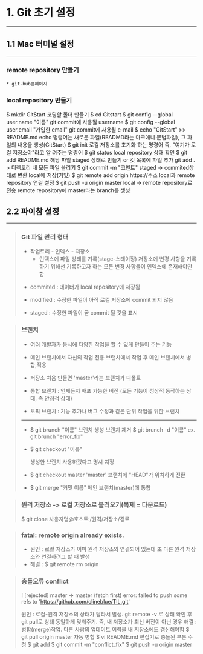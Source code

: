 # 1. Git 초기 설정

---

## 1.1 Mac 터미널 설정

---

### remote repository 만들기 

    * git-hub홈페이지

### local repository 만들기 

$ mkdir GitStart
 	코딩할 폴더 만들기
$ cd Gitstart
$ git config --global user.name "이름" 
	git commit에 사용될 username
$ git config --global user.email "가입한 email" 
	git commit에 사용될 e-mail
$ echo "GitStart" >> README.md
	echo 명령어는 새로운 파일(READMD라는 마크애니 문법파일), 그 파	일의 내용을 생성(GitStart)
$ git init
	로컬 저장소를 초기화 하는 명령어 즉, "여기가 로컬 저장소야"라고 알	려주는 명령어
$ git status 
	local repository 상태 확인
$ git add README.md 
	해당 파일 staged 상태로 만들기 or 깃 목록에 파일 추가
	git add . > 디렉토리 내 모든 파일 올리기
$ git commit -m "코멘트"
	staged -> commited상태로 변환
	local에 저장(커밋)
$ git remote add origin https://주소
	local과 remote repository 연결 설정
$ git push -u origin master
	local -> remote repository로 전송
	remote repository에 master라는 branch를 생성

## 2.2 파이참 설정

---

  > ### Git 파일 관리 형태
  >
  > * 작업트리 - 인덱스 - 저장소
  >   * 인덱스에 파일 상태를 기록(stage-스테이징)
  >     저장소에 변경 사항을 기록하기 위해선 기록하고자 하는 모든 변경 사항들이 인덱스에 존재해야만 함
  >
  > - commited : 데이터가 local repository에 저장됨
  >
  > - modified : 수정한 파일이 아직 로컬 저장소에 commit 되지 않음
  > - staged : 수정한 파일이 곧 commit 될 것을 표시 


>  ### 브랜치
>
>  * 여러 개발자가 동시에 다양한 작업을 할 수 있게 만들어 주는 기능
>  * 메인 브랜치에서 자신의 작업 전용 브랜치에서 작업 후 메인 브랜치에서 병합,적용
>  * 저장소 처음 만들면 'master'라는 브랜치가 디폴트
>
>  * 통합 브랜치 : 언제든지 배포 가능한 버전 (모든 기능이 정상적 동작하는 상태, 즉 안정적 상태)
>  * 토픽 브랜치 : 기능 추가나 버그 수정과 같은 단위 작업을 위한 브랜치
>
>  ---
>
>  * $ git brunch "이름"
>    	브랜치 생성 
>    	브랜치 제거 $ git brunch -d "이름"
>    	ex. git brunch "error_fix"
>
>  * $ git checkout "이름"
>
>    생성한 브랜치 사용하겠다고 명시 지정
>
>  * $ git checkout master
>    'master' 브랜치에 "HEAD"가 위치하게 전환
>
>  * $ git merge "커밋 이름"
>    메인 브랜치(master)에 통합



>### 원격 저장소 -> 로컬 저장소로 불러오기(복제 = 다운로드)
>
>$ git clone 사용자명@호스트:/원격/저장소/경로

> ### fatal: remote origin already exists.
>
> * 원인 : 로컬 저장소가 이미 원격 저장소와 연결되어 있는데 또 다른 원격 저장소와 연결하려고 할 때 발생
> * 해결 : $ git remote rm origin 

>### 충돌오류 conflict 
>
>! [rejected]    master -> master (fetch first)
>error: failed to push some refs to 'https://github.com/clineblue/TIL.git'
>
>원인 : 로컬-원격 저장소의 상태가 달라서 발생. git remote -v 로 상태 확인 후 git pull로 상태 동일하게 맞춰주기. 즉, 내 저장소가 최신 버전이 아닌 경우
>해결 : 병합(merge)작업. 다른 사람의 업데이트 이력을 내 저장소에도 갱신해야함
>$ git pull origin master
>	자동 병합
>$ vi README.md
>	편집기로 충돌된 부분 수정
>$ git add
>$ git commit -m "conflict_fix"
>$ git push -u origin master


